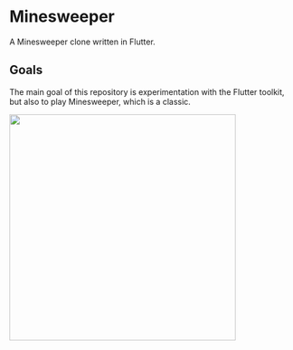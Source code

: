 # Minesweeper

A Minesweeper clone written in Flutter.

## Goals
The main goal of this repository is experimentation with the Flutter toolkit, but also to play Minesweeper, which is a classic.

<img src="https://user-images.githubusercontent.com/25297553/51151193-2e115a80-186a-11e9-950e-e3c61057b0bf.png" width="400" />
